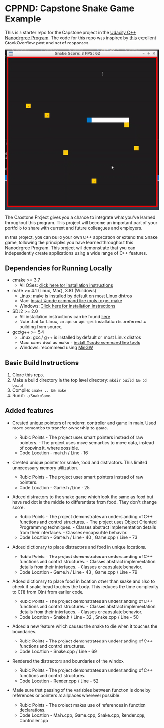 # CPPND: Capstone Snake Game Example

This is a starter repo for the Capstone project in the [Udacity C++ Nanodegree Program](https://www.udacity.com/course/c-plus-plus-nanodegree--nd213). The code for this repo was inspired by [this](https://codereview.stackexchange.com/questions/212296/snake-game-in-c-with-sdl) excellent StackOverflow post and set of responses.

<img src="snake_game.gif"/>

The Capstone Project gives you a chance to integrate what you've learned throughout this program. This project will become an important part of your portfolio to share with current and future colleagues and employers.

In this project, you can build your own C++ application or extend this Snake game, following the principles you have learned throughout this Nanodegree Program. This project will demonstrate that you can independently create applications using a wide range of C++ features.

## Dependencies for Running Locally
* cmake >= 3.7
  * All OSes: [click here for installation instructions](https://cmake.org/install/)
* make >= 4.1 (Linux, Mac), 3.81 (Windows)
  * Linux: make is installed by default on most Linux distros
  * Mac: [install Xcode command line tools to get make](https://developer.apple.com/xcode/features/)
  * Windows: [Click here for installation instructions](http://gnuwin32.sourceforge.net/packages/make.htm)
* SDL2 >= 2.0
  * All installation instructions can be found [here](https://wiki.libsdl.org/Installation)
  * Note that for Linux, an `apt` or `apt-get` installation is preferred to building from source.
* gcc/g++ >= 5.4
  * Linux: gcc / g++ is installed by default on most Linux distros
  * Mac: same deal as make - [install Xcode command line tools](https://developer.apple.com/xcode/features/)
  * Windows: recommend using [MinGW](http://www.mingw.org/)

## Basic Build Instructions

1. Clone this repo.
2. Make a build directory in the top level directory: `mkdir build && cd build`
3. Compile: `cmake .. && make`
4. Run it: `./SnakeGame`.

## Added features
* Created unique pointers of renderer, controller and game in main. Used move semantics to transfer ownership to game. 
  * Rubic Points  - The project uses smart pointers instead of raw pointers.
				  - The project uses move semantics to move data, instead of copying it, where possible.
  * Code Location - main.h / Line - 16
  
* Created unique pointer for snake, food and distractors. This limited unnecessary memory utilization.
  * Rubic Points  - The project uses smart pointers instead of raw pointers.
  * Code Location - Game.h /Line - 25
  
* Added distractors to the snake game which look the same as food but have red dot in the middle to differentiate from food. They don't change score. 
  * Rubic Points  - The project demonstrates an understanding of C++ functions and control structures.
				  - The project uses Object Oriented Programming techniques.
				  - Classes abstract implementation details from their interfaces.
				  - Classes encapsulate behavior.
  * Code Location - Game.h / Line - 40 , Game.cpp / Line - 73
  
* Added dictionary to place distractors and food in unique locations.
  * Rubic Points  - The project demonstrates an understanding of C++ functions and control structures.
				  - Classes abstract implementation details from their interfaces.
				  - Classes encapsulate behavior.
  * Code Location - Game.h / Line - 43 , Game.cpp / Line - 79
  
* Added dictionary to place food in location other than snake and also to check if snake head touches the body. This reduces the time complexity to O(1) from O(n) from earlier code.
  * Rubic Points  - The project demonstrates an understanding of C++ functions and control structures.
				  - Classes abstract implementation details from their interfaces.
				  - Classes encapsulate behavior.
  * Code Location - Snake.h / Line - 32 , Snake.cpp / Line - 50
  
* Added a new feature which causes the snake to die when it touches the boundaries.
  * Rubic Points  - The project demonstrates an understanding of C++ functions and control structures.
  * Code Location - Snake.cpp / Line - 69
  
* Rendered the distractors and boundaries of the windox.
  * Rubic Points  - The project demonstrates an understanding of C++ functions and control structures.
  * Code Location - Render.cpp / Line - 52

* Made sure that passing of the variables between function is done by references or pointers at allplaces wherever possible.
  * Rubic Points  - The project makes use of references in function declarations.
  * Code Location - Main.cpp, Game.cpp, Snake.cpp, Render.cpp, Controller.cpp